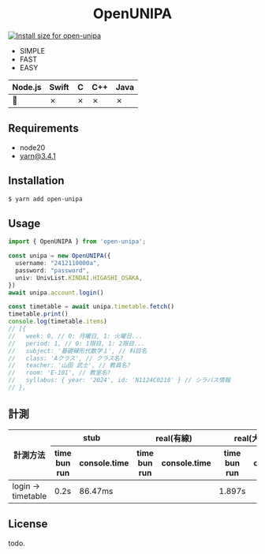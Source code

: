 <h1 align="center">
  OpenUNIPA
</h1>

<a href="https://pkg-size.dev/open-unipa"><img src="https://pkg-size.dev/badge/install/1358184" title="Install size for open-unipa"></a>

- SIMPLE
- FAST
- EASY

| Node.js | Swift | C | C++ | Java |
| --- | --- | --- | --- | --- |
| 🚧  | ✗   | ✗   | ✗  | ✗   |

## Requirements
- node20
- yarn@3.4.1

## Installation

```bash
$ yarn add open-unipa
```

## Usage

```ts
import { OpenUNIPA } from 'open-unipa';

const unipa = new OpenUNIPA({
  username: "2412110000a",
  password: "password",
  univ: UnivList.KINDAI.HIGASHI_OSAKA,
})
await unipa.account.login()

const timetable = await unipa.timetable.fetch()
timetable.print()
console.log(timetable.items)
// [{
//   week: 0, // 0: 月曜日, 1: 火曜日...
//   period: 1, // 0: 1限目, 1: 2限目...
//   subject: '基礎線形代数学１', // 科目名
//   class: 'Aクラス', // クラス名?
//   teacher: '山田 武士', // 教員名?
//   room: 'E-101', // 教室名?
//   syllabus: { year: '2024', id: 'N1124C0218' } // シラバス情報
// },
```

## 計測

<table><thead>
  <tr>
    <th rowspan="2">計測方法<br></th>
    <th colspan="2">stub</th>
    <th colspan="2">real(有線)<br></th>
    <th colspan="2">real(大学WiFi)</th>
  </tr>
  <tr>
    <th>time bun run</th>
    <th>console.time</th>
    <th>time bun run</th>
    <th>console.time</th>
    <th>time bun run</th>
    <th>console.time</th>
  </tr></thead>
<tbody>
  <tr>
    <td>login -&gt; timetable</td>
    <td>0.2s<br></td>
    <td>86.47ms<br></td>
    <td></td>
    <td></td>
    <td>1.897s</td>
    <td></td>
  </tr>
</tbody>
</table>

## License

todo.